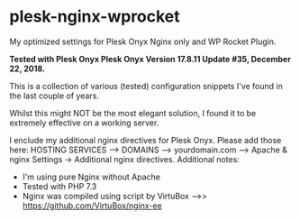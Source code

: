 # plesk-nginx-wprocket
My optimized settings for Plesk Onyx Nginx only and WP Rocket Plugin.

<b>Tested with Plesk Onyx Plesk Onyx Version 17.8.11 Update #35, December 22, 2018.</b>

This is a collection of various (tested) configuration snippets I've found in the last couple of years.

Whilst this might NOT be the most elegant solution, I found it to be extremely effective on a working server. 


I enclude  my additional nginx directives for Plesk Onyx.
Please add those here: 
HOSTING SERVICES --> DOMAINS --> yourdomain.com --> Apache & nginx Settings -> Additional nginx directives.
Additional notes:

* I'm using pure Nginx without Apache
* Tested with PHP 7.3
* Nginx was compiled using script by VirtuBox -->> https://github.com/VirtuBox/nginx-ee

